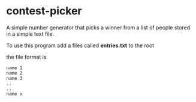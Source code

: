 # contest-picker
A simple number generator that picks a winner from a list of people stored in a simple text file.

To use this program add a files called  **entries.txt** to the root

the file format is

	name 1
	name 2
	name 3
	..
	..
	name x